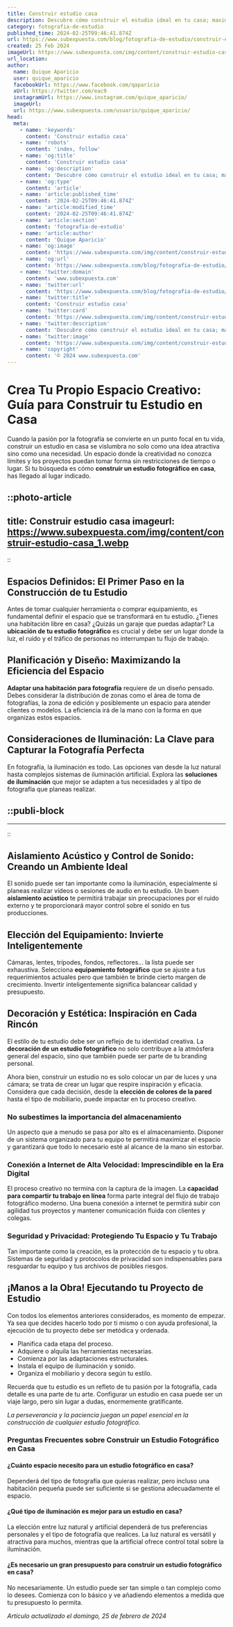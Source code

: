 ```yaml
---
title: Construir estudio casa
description: Descubre cómo construir el estudio ideal en tu casa; maximiza el espacio y la creatividad en un ambiente perfecto para trabajar o estudiar.
category: fotografia-de-estudio
published_time: 2024-02-25T09:46:41.874Z
url: https://www.subexpuesta.com/blog/fotografia-de-estudio/construir-estudio-casa
created: 25 Feb 2024
imageUrl: https://www.subexpuesta.com/img/content/construir-estudio-casa_1.webp
url_location:
author:
  name: Quique Aparicio
  user: quique_aparicio
  facebookUrl: https://www.facebook.com/qaparicio
  xUrl: https://twitter.com/eac9
  instagramUrl: https://www.instagram.com/quique_aparicio/
  imageUrl: 
  url: https://www.subexpuesta.com/usuario/quique_aparicio/
head:
  meta:
    - name: 'keywords'
      content: 'Construir estudio casa'
    - name: 'robots'
      content: 'index, follow'
    - name: 'og:title'
      content: 'Construir estudio casa'
    - name: 'og:description'
      content: 'Descubre cómo construir el estudio ideal en tu casa; maximiza el espacio y la creatividad en un ambiente perfecto para trabajar o estudiar.'
    - name: 'og:type'
      content: 'article'
    - name: 'article:published_time'
      content: '2024-02-25T09:46:41.874Z'
    - name: 'article:modified_time'
      content: '2024-02-25T09:46:41.874Z'
    - name: 'article:section'
      content: 'fotografia-de-estudio'
    - name: 'article:author'
      content: 'Quique Aparicio'
    - name: 'og:image'
      content: 'https://www.subexpuesta.com/img/content/construir-estudio-casa_1.webp'
    - name: 'og:url'
      content: 'https://www.subexpuesta.com/blog/fotografia-de-estudio/construir-estudio-casa'
    - name: 'twitter:domain'
      content: 'www.subexpuesta.com'
    - name: 'twitter:url'
      content: 'https://www.subexpuesta.com/blog/fotografia-de-estudio/construir-estudio-casa'
    - name: 'twitter:title'
      content: 'Construir estudio casa'
    - name: 'twitter:card'
      content: 'https://www.subexpuesta.com/img/content/construir-estudio-casa_1.webp'
    - name: 'twitter:description'
      content: 'Descubre cómo construir el estudio ideal en tu casa; maximiza el espacio y la creatividad en un ambiente perfecto para trabajar o estudiar.'
    - name: 'twitter:image'
      content: 'https://www.subexpuesta.com/img/content/construir-estudio-casa_1.webp'
    - name: 'copyright'
      content: '© 2024 www.subexpuesta.com'
---
```

# Crea Tu Propio Espacio Creativo: Guía para Construir tu Estudio en Casa

Cuando la pasión por la fotografía se convierte en un punto focal en tu vida, construir un estudio en casa se vislumbra no solo como una idea atractiva sino como una necesidad. Un espacio donde la creatividad no conozca límites y los proyectos puedan tomar forma sin restricciones de tiempo o lugar. Si tu búsqueda es cómo **construir un estudio fotográfico en casa**, has llegado al lugar indicado.


::photo-article
---
title: Construir estudio casa
imageurl: https://www.subexpuesta.com/img/content/construir-estudio-casa_1.webp
---
::


## Espacios Definidos: El Primer Paso en la Construcción de tu Estudio

Antes de tomar cualquier herramienta o comprar equipamiento, es fundamental definir el espacio que se transformará en tu estudio. ¿Tienes una habitación libre en casa? ¿Quizás un garaje que puedas adaptar? La **ubicación de tu estudio fotográfico** es crucial y debe ser un lugar donde la luz, el ruido y el tráfico de personas no interrumpan tu flujo de trabajo.

## Planificación y Diseño: Maximizando la Eficiencia del Espacio

**Adaptar una habitación para fotografía** requiere de un diseño pensado. Debes considerar la distribución de zonas como el área de toma de fotografías, la zona de edición y posiblemente un espacio para atender clientes o modelos. La eficiencia irá de la mano con la forma en que organizas estos espacios.

## Consideraciones de Iluminación: La Clave para Capturar la Fotografía Perfecta

En fotografía, la iluminación es todo. Las opciones van desde la luz natural hasta complejos sistemas de iluminación artificial. Explora las **soluciones de iluminación** que mejor se adapten a tus necesidades y al tipo de fotografía que planeas realizar.


  ::publi-block
  ---
  ---
  ::
  
  
## Aislamiento Acústico y Control de Sonido: Creando un Ambiente Ideal

El sonido puede ser tan importante como la iluminación, especialmente si planeas realizar vídeos o sesiones de audio en tu estudio. Un buen **aislamiento acústico** te permitirá trabajar sin preocupaciones por el ruido externo y te proporcionará mayor control sobre el sonido en tus producciones.

## Elección del Equipamiento: Invierte Inteligentemente

Cámaras, lentes, trípodes, fondos, reflectores... la lista puede ser exhaustiva. Selecciona **equipamiento fotográfico** que se ajuste a tus requerimientos actuales pero que también te brinde cierto margen de crecimiento. Invertir inteligentemente significa balancear calidad y presupuesto.

## Decoración y Estética: Inspiración en Cada Rincón

El estilo de tu estudio debe ser un reflejo de tu identidad creativa. La **decoración de un estudio fotográfico** no solo contribuye a la atmósfera general del espacio, sino que también puede ser parte de tu branding personal.

Ahora bien, construir un estudio no es solo colocar un par de luces y una cámara; se trata de crear un lugar que respire inspiración y eficacia. Considera que cada decisión, desde la **elección de colores de la pared** hasta el tipo de mobiliario, puede impactar en tu proceso creativo.

### **No subestimes la importancia del almacenamiento**

Un aspecto que a menudo se pasa por alto es el almacenamiento. Disponer de un sistema organizado para tu equipo te permitirá maximizar el espacio y garantizará que todo lo necesario esté al alcance de la mano sin estorbar.

### **Conexión a Internet de Alta Velocidad: Imprescindible en la Era Digital**

El proceso creativo no termina con la captura de la imagen. La **capacidad para compartir tu trabajo en línea** forma parte integral del flujo de trabajo fotográfico moderno. Una buena conexión a internet te permitirá subir con agilidad tus proyectos y mantener comunicación fluida con clientes y colegas.

### **Seguridad y Privacidad: Protegiendo Tu Espacio y Tu Trabajo**

Tan importante como la creación, es la protección de tu espacio y tu obra. Sistemas de seguridad y protocolos de privacidad son indispensables para resguardar tu equipo y tus archivos de posibles riesgos.

## ¡Manos a la Obra! Ejecutando tu Proyecto de Estudio

Con todos los elementos anteriores considerados, es momento de empezar. Ya sea que decides hacerlo todo por ti mismo o con ayuda profesional, la ejecución de tu proyecto debe ser metódica y ordenada.

* Planifica cada etapa del proceso.
* Adquiere o alquila las herramientas necesarias.
* Comienza por las adaptaciones estructurales.
* Instala el equipo de iluminación y sonido.
* Organiza el mobiliario y decora según tu estilo.

Recuerda que tu estudio es un refleto de tu pasión por la fotografía, cada detalle es una parte de tu arte. Configurar un estudio en casa puede ser un viaje largo, pero sin lugar a dudas, enormemente gratificante.

*La perseverancia y la paciencia juegan un papel esencial en la construcción de cualquier estudio fotográfico.*

### Preguntas Frecuentes sobre Construir un Estudio Fotográfico en Casa

#### **¿Cuánto espacio necesito para un estudio fotográfico en casa?**
Dependerá del tipo de fotografía que quieras realizar, pero incluso una habitación pequeña puede ser suficiente si se gestiona adecuadamente el espacio.

#### **¿Qué tipo de iluminación es mejor para un estudio en casa?**
La elección entre luz natural y artificial dependerá de tus preferencias personales y el tipo de fotografía que realices. La luz natural es versátil y atractiva para muchos, mientras que la artificial ofrece control total sobre la iluminación.

#### **¿Es necesario un gran presupuesto para construir un estudio fotográfico en casa?**
No necesariamente. Un estudio puede ser tan simple o tan complejo como lo desees. Comienza con lo básico y ve añadiendo elementos a medida que tu presupuesto lo permita.

_Artículo actualizado el domingo, 25 de febrero de 2024_